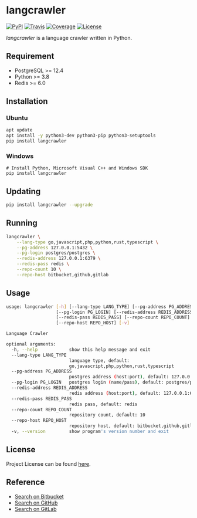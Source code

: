 # langcrawler

[![PyPI](https://img.shields.io/pypi/v/langcrawler.svg?color=brightgreen)](https://pypi.org/project/langcrawler/)
[![Travis](https://travis-ci.com/craftslab/langcrawler.svg?branch=master)](https://travis-ci.com/craftslab/langcrawler)
[![Coverage](https://coveralls.io/repos/github/craftslab/langcrawler/badge.svg?branch=master)](https://coveralls.io/github/craftslab/langcrawler?branch=master)
[![License](https://img.shields.io/github/license/craftslab/langcrawler.svg?color=brightgreen)](https://github.com/craftslab/langcrawler/blob/master/LICENSE)



*langcrawler* is a language crawler written in Python.



## Requirement

- PostgreSQL >= 12.4
- Python >= 3.8
- Redis >= 6.0



## Installation

### Ubuntu

```bash
apt update
apt install -y python3-dev python3-pip python3-setuptools
pip install langcrawler
```

### Windows

```
# Install Python, Microsoft Visual C++ and Windows SDK
pip install langcrawler
```



## Updating

```bash
pip install langcrawler --upgrade
```



## Running

```bash
langcrawler \
    --lang-type go,javascript,php,python,rust,typescript \
    --pg-address 127.0.0.1:5432 \
    --pg-login postgres/postgres \
    --redis-address 127.0.0.1:6379 \
    --redis-pass redis \
    --repo-count 10 \
    --repo-host bitbucket,github,gitlab
```



## Usage

```bash
usage: langcrawler [-h] [--lang-type LANG_TYPE] [--pg-address PG_ADDRESS]
                   [--pg-login PG_LOGIN] [--redis-address REDIS_ADDRESS]
                   [--redis-pass REDIS_PASS] [--repo-count REPO_COUNT]
                   [--repo-host REPO_HOST] [-v]

Language Crawler

optional arguments:
  -h, --help            show this help message and exit
  --lang-type LANG_TYPE
                        language type, default:
                        go,javascript,php,python,rust,typescript
  --pg-address PG_ADDRESS
                        postgres address (host:port), default: 127.0.0.1:5432
  --pg-login PG_LOGIN   postgres login (name/pass), default: postgres/postgres
  --redis-address REDIS_ADDRESS
                        redis address (host:port), default: 127.0.0.1:6379
  --redis-pass REDIS_PASS
                        redis pass, default: redis
  --repo-count REPO_COUNT
                        repository count, default: 10
  --repo-host REPO_HOST
                        repository host, default: bitbucket,github,gitlab
  -v, --version         show program's version number and exit
```



## License

Project License can be found [here](https://github.com/craftslab/langcrawler/blob/master/LICENSE).



## Reference

- [Search on Bitbucket](https://developer.atlassian.com/server/bitbucket/reference/rest-api/)
- [Search on GitHub](https://developer.github.com/v3/search/)
- [Search on GitLab](https://docs.gitlab.com/ee/api/api_resources.html)
